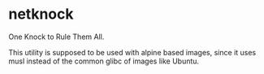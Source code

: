 # netknock
One Knock to Rule Them All.

This utility is supposed to be used with alpine based images, since it uses musl instead of the common glibc of images like Ubuntu.